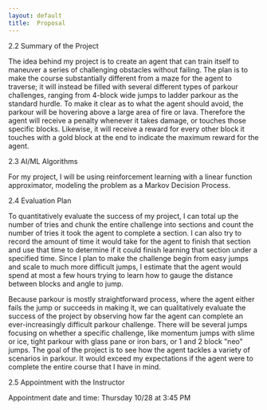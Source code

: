 ```yaml
---
layout: default
title:  Proposal
---
```


2.2 Summary of the Project

The idea behind my project is to create an agent that can train itself to maneuver a series of challenging obstacles without failing. 
The plan is to make the course substantially different from a maze for the agent to traverse; it will instead be filled with several
different types of parkour challenges, ranging from 4-block wide jumps to ladder parkour as the standard hurdle. To make it clear as to
what the agent should avoid, the parkour will be hovering above a large area of fire or lava. Therefore the agent will receive a penalty 
whenever it takes damage, or touches those specific blocks. Likewise, it will receive a reward for every other block it touches with a gold block
at the end to indicate the maximum reward for the agent. 



2.3 AI/ML Algorithms

For my project, I will be using reinforcement learning with a linear function approximator, modeling the problem as a Markov Decision Process.



2.4 Evaluation Plan

To quantitatively evaluate the success of my project, I can total up the number of tries and chunk the entire challenge into sections and count the
number of tries it took the agent to complete a section. I can also try to record the amount of time it would take for the agent to finish that section
and use that time to determine if it could finish learning that section under a specified time. Since I plan to make the challenge begin from easy jumps and 
scale to much more difficult jumps, I estimate that the agent would spend at most a few hours trying to learn how to gauge the distance between blocks and angle
to jump. 



Because parkour is mostly straightforward process, where the agent either fails the jump or succeeds in making it, we can qualitatively evaluate the success of the
project by observing how far the agent can complete an ever-increasingly difficult parkour challenge. There will be several jumps focusing on whether a 
specific challenge, like momentum jumps with slime or ice, tight parkour with glass pane or iron bars, or 1 and 2 block "neo" jumps. The goal of the project is to see
how the agent tackles a variety of scenarios in parkour. It would exceed my expectations if the agent were to complete the entire course that I have in mind.



2.5 Appointment with the Instructor

Appointment date and time: Thursday 10/28 at 3:45 PM
